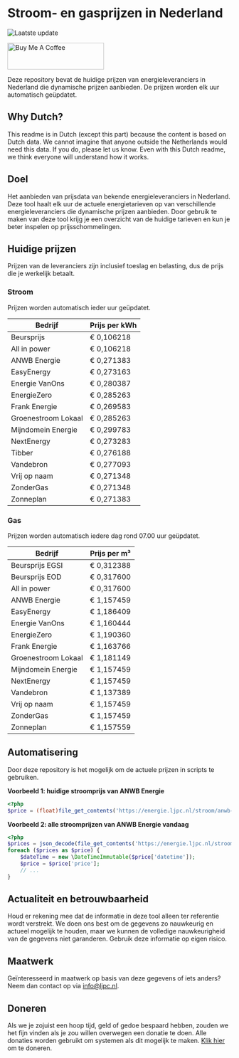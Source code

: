 # Stroom- en gasprijzen in Nederland

![Laatste update](https://img.shields.io/badge/laatste%20update-2025--10--13%2016%3A00%20CET-brightgreen)

<a href="https://www.buymeacoffee.com/Lars-" target="_blank"><img src="https://cdn.buymeacoffee.com/buttons/v2/default-orange.png" alt="Buy Me A Coffee" height="60" style="height: 60px !important;width: 217px !important;" ></a>

Deze repository bevat de huidige prijzen van energieleveranciers in Nederland die dynamische prijzen aanbieden. De prijzen worden elk uur automatisch geüpdatet.

## Why Dutch?

This readme is in Dutch (except this part) because the content is based on Dutch data. We cannot imagine that anyone outside the Netherlands would need this data. If you do, please let us know. Even with this Dutch readme, we think
everyone will understand how it works.

## Doel

Het aanbieden van prijsdata van bekende energieleveranciers in Nederland. Deze tool haalt elk uur de actuele energietarieven op van verschillende energieleveranciers die dynamische prijzen aanbieden. Door gebruik te maken van deze tool
krijg je een overzicht van de huidige tarieven en kun je beter inspelen op prijsschommelingen.

## Huidige prijzen

Prijzen van de leveranciers zijn inclusief toeslag en belasting, dus de prijs die je werkelijk betaalt.

### Stroom

Prijzen worden automatisch ieder uur geüpdatet.

 Bedrijf | Prijs per kWh 
---------|---------------
Beursprijs | € 0,106218
All in power | € 0,106218
ANWB Energie | € 0,271383
EasyEnergy | € 0,273163
Energie VanOns | € 0,280387
EnergieZero | € 0,285263
Frank Energie | € 0,269583
Groenestroom Lokaal | € 0,285263
Mijndomein Energie | € 0,299783
NextEnergy | € 0,273283
Tibber | € 0,276188
Vandebron | € 0,277093
Vrij op naam | € 0,271348
ZonderGas | € 0,271348
Zonneplan | € 0,271383


### Gas

Prijzen worden automatisch iedere dag rond 07.00 uur geüpdatet.

 Bedrijf | Prijs per m³ 
---------|--------------
Beursprijs EGSI | € 0,312388
Beursprijs EOD | € 0,317600
All in power | € 0,317600
ANWB Energie | € 1,157459
EasyEnergy | € 1,186409
Energie VanOns | € 1,160444
EnergieZero | € 1,190360
Frank Energie | € 1,163766
Groenestroom Lokaal | € 1,181149
Mijndomein Energie | € 1,157459
NextEnergy | € 1,157459
Vandebron | € 1,137389
Vrij op naam | € 1,157459
ZonderGas | € 1,157459
Zonneplan | € 1,157559


## Automatisering

Door deze repository is het mogelijk om de actuele prijzen in scripts te gebruiken.

**Voorbeeld 1: huidige stroomprijs van ANWB Energie**

```php
<?php
$price = (float)file_get_contents('https://energie.ljpc.nl/stroom/anwb-energie-nu.txt');

```

**Voorbeeld 2: alle stroomprijzen van ANWB Energie vandaag**

```php
<?php
$prices = json_decode(file_get_contents('https://energie.ljpc.nl/stroom/all-in-power-vandaag.json'),true);
foreach ($prices as $price) {
    $dateTime = new \DateTimeImmutable($price['datetime']);
    $price = $price['price'];
    // ...
}
```

## Actualiteit en betrouwbaarheid

Houd er rekening mee dat de informatie in deze tool alleen ter referentie wordt verstrekt. We doen ons best om de gegevens zo nauwkeurig en actueel mogelijk te houden, maar we kunnen de volledige nauwkeurigheid van de gegevens niet
garanderen. Gebruik deze informatie op eigen risico.

## Maatwerk

Geïnteresseerd in maatwerk op basis van deze gegevens of iets anders? Neem dan contact op
via [info@ljpc.nl](mailto:info@ljpc.nl?subject=Energie%20prijzen).

## Doneren

Als we je zojuist een hoop tijd, geld of gedoe bespaard hebben, zouden we het fijn vinden als je zou willen overwegen een
donatie te doen. Alle donaties worden gebruikt om systemen als dit mogelijk te
maken. [Klik hier](https://www.buymeacoffee.com/Lars-) om te doneren.
